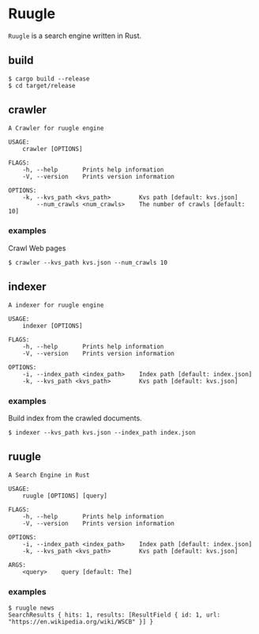 # Ruugle
`Ruugle` is a search engine written in Rust.

## build
```
$ cargo build --release
$ cd target/release
```

## crawler
```
A Crawler for ruugle engine

USAGE:
    crawler [OPTIONS]

FLAGS:
    -h, --help       Prints help information
    -V, --version    Prints version information

OPTIONS:
    -k, --kvs_path <kvs_path>        Kvs path [default: kvs.json]
        --num_crawls <num_crawls>    The number of crawls [default: 10]

```

### examples
Crawl Web pages
```
$ crawler --kvs_path kvs.json --num_crawls 10
```

## indexer
```
A indexer for ruugle engine

USAGE:
    indexer [OPTIONS]

FLAGS:
    -h, --help       Prints help information
    -V, --version    Prints version information

OPTIONS:
    -i, --index_path <index_path>    Index path [default: index.json]
    -k, --kvs_path <kvs_path>        Kvs path [default: kvs.json]

```

### examples
Build index from the crawled documents.
```
$ indexer --kvs_path kvs.json --index_path index.json
```

## ruugle
```
A Search Engine in Rust

USAGE:
    ruugle [OPTIONS] [query]

FLAGS:
    -h, --help       Prints help information
    -V, --version    Prints version information

OPTIONS:
    -i, --index_path <index_path>    Index path [default: index.json]
    -k, --kvs_path <kvs_path>        Kvs path [default: kvs.json]

ARGS:
    <query>    query [default: The]
```

### examples
```
$ ruugle news
SearchResults { hits: 1, results: [ResultField { id: 1, url: "https://en.wikipedia.org/wiki/WSCB" }] }
```